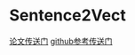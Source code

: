 # Sentence2Vect
[论文传送门](https://openreview.net/pdf?id=SyK00v5xx)
[github参考传送门](https://github.com/PrincetonML/SIF)
